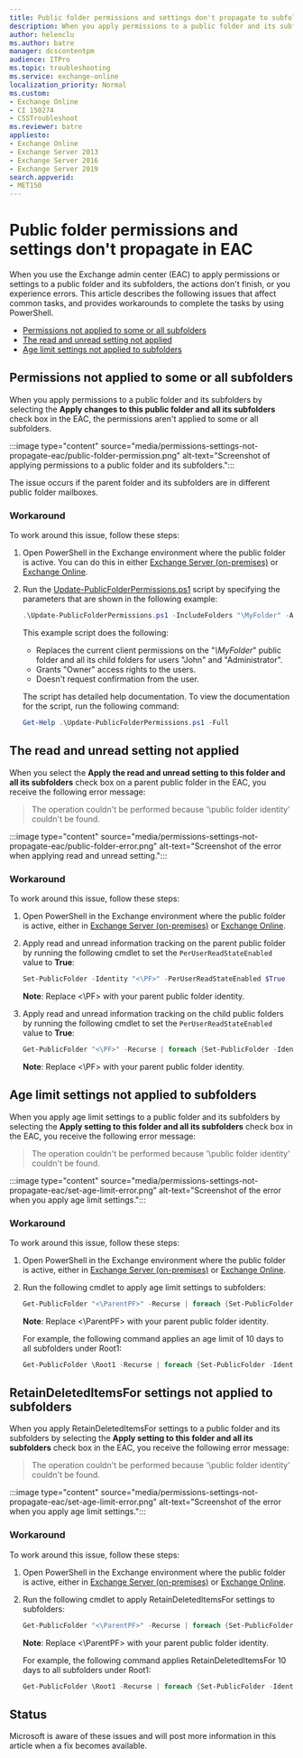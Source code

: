 ```yaml
---
title: Public folder permissions and settings don't propagate to subfolders in the Exchange admin center (EAC)
description: When you apply permissions to a public folder and its subfolders in the EAC, the permissions aren't applied to some or all subfolders. When you apply other settings, you receive errors.
author: helenclu
ms.author: batre
manager: dcscontentpm
audience: ITPro 
ms.topic: troubleshooting 
ms.service: exchange-online
localization_priority: Normal
ms.custom: 
- Exchange Online
- CI 150274
- CSSTroubleshoot
ms.reviewer: batre
appliesto:
- Exchange Online
- Exchange Server 2013
- Exchange Server 2016
- Exchange Server 2019
search.appverid: 
- MET150
---
```

# Public folder permissions and settings don't propagate in EAC

When you use the Exchange admin center (EAC) to apply permissions or settings to a public folder and its subfolders, the actions don't finish, or you experience errors. This article describes the following issues that affect common tasks, and provides workarounds to complete the tasks by using PowerShell.

- [Permissions not applied to some or all subfolders](#permissions-not-applied-to-some-or-all-subfolders)
- [The read and unread setting not applied](#the-read-and-unread-setting-not-applied)
- [Age limit settings not applied to subfolders](#age-limit-settings-not-applied-to-subfolders)

## Permissions not applied to some or all subfolders

When you apply permissions to a public folder and its subfolders by selecting the **Apply changes to this public folder and all its subfolders** check box in the EAC, the permissions aren't applied to some or all subfolders.

:::image type="content" source="media/permissions-settings-not-propagate-eac/public-folder-permission.png" alt-text="Screenshot of applying permissions to a public folder and its subfolders.":::

The issue occurs if the parent folder and its subfolders are in different public folder mailboxes.

### Workaround

To work around this issue, follow these steps:

1. Open PowerShell in the Exchange environment where the public folder is active. You can do this in either [Exchange Server (on-premises)](/powershell/exchange/open-the-exchange-management-shell?view=exchange-ps&preserve-view=true) or [Exchange Online](/powershell/exchange/connect-to-exchange-online-powershell?view=exchange-ps&preserve-view=true).
1. Run the [Update-PublicFolderPermissions.ps1](https://www.microsoft.com/download/details.aspx?id=48689) script by specifying the parameters that are shown in the following example:

   ```powershell
   .\Update-PublicFolderPermissions.ps1 -IncludeFolders "\MyFolder" -AccessRights "Owner" -Users "John", "Administrator" -Recurse -Confirm:$false
   ```

   This example script does the following:

   - Replaces the current client permissions on the "_\MyFolder_" public folder and all its child folders for users "John" and "Administrator".
   - Grants "Owner" access rights to the users.
   - Doesn't request confirmation from the user.

   The script has detailed help documentation. To view the documentation for the script, run the following command:

   ```powershell
   Get-Help .\Update-PublicFolderPermissions.ps1 -Full
   ```

## The read and unread setting not applied

When you select the **Apply the read and unread setting to this folder and all its subfolders** check box on a parent public folder in the EAC, you receive the following error message:

> The operation couldn't be performed because '\public folder identity' couldn't be found.

:::image type="content" source="media/permissions-settings-not-propagate-eac/public-folder-error.png" alt-text="Screenshot of the error when applying read and unread setting.":::

### Workaround

To work around this issue, follow these steps:

1. Open PowerShell in the Exchange environment where the public folder is active, either in [Exchange Server (on-premises)](/powershell/exchange/open-the-exchange-management-shell?view=exchange-ps&preserve-view=true) or [Exchange Online](/powershell/exchange/connect-to-exchange-online-powershell?view=exchange-ps&preserve-view=true).
1. Apply read and unread information tracking on the parent public folder by running the following cmdlet to set the `PerUserReadStateEnabled` value to **True**:

   ```powershell
   Set-PublicFolder -Identity "<\PF>" -PerUserReadStateEnabled $True
   ```

   **Note**: Replace \<\PF> with your parent public folder identity.
1. Apply read and unread information tracking on the child public folders by running the following cmdlet to set the `PerUserReadStateEnabled` value to **True**:

   ```powershell
   Get-PublicFolder "<\PF>" -Recurse | foreach {Set-PublicFolder -Identity $_.identity -PerUserReadStateEnabled $True}
   ```

   **Note**: Replace \<\PF> with your parent public folder identity.

## Age limit settings not applied to subfolders

When you apply age limit settings to a public folder and its subfolders by selecting the **Apply setting to this folder and all its subfolders** check box in the EAC, you receive the following error message:

> The operation couldn't be performed because '\public folder identity' couldn't be found.

:::image type="content" source="media/permissions-settings-not-propagate-eac/set-age-limit-error.png" alt-text="Screenshot of the error when you apply age limit settings.":::

### Workaround

To work around this issue, follow these steps:

1. Open PowerShell in the Exchange environment where the public folder is active, either in [Exchange Server (on-premises)](/powershell/exchange/open-the-exchange-management-shell?view=exchange-ps&preserve-view=true) or [Exchange Online](/powershell/exchange/connect-to-exchange-online-powershell?view=exchange-ps&preserve-view=true).
2. Run the following cmdlet to apply age limit settings to subfolders:

   ```powershell
   Get-PublicFolder "<\ParentPF>" -Recurse | foreach {Set-PublicFolder -Identity $_.identity -AgeLimit "<newagelimit>"}
   ```
  
   **Note**: Replace \<\ParentPF> with your parent public folder identity.

   For example, the following command applies an age limit of 10 days to all subfolders under Root1:

   ```powershell
   Get-PublicFolder \Root1 -Recurse | foreach {Set-PublicFolder -Identity $_.identity -AgeLimit "10.00:00:00"}
   ```
   
## RetainDeletedItemsFor settings not applied to subfolders

When you apply RetainDeletedItemsFor settings to a public folder and its subfolders by selecting the **Apply setting to this folder and all its subfolders** check box in the EAC, you receive the following error message:

> The operation couldn't be performed because '\public folder identity' couldn't be found.

:::image type="content" source="media/permissions-settings-not-propagate-eac/set-age-limit-error.png" alt-text="Screenshot of the error when you apply age limit settings.":::

### Workaround

To work around this issue, follow these steps:

1. Open PowerShell in the Exchange environment where the public folder is active, either in [Exchange Server (on-premises)](/powershell/exchange/open-the-exchange-management-shell?view=exchange-ps&preserve-view=true) or [Exchange Online](/powershell/exchange/connect-to-exchange-online-powershell?view=exchange-ps&preserve-view=true).
2. Run the following cmdlet to apply RetainDeletedItemsFor settings to subfolders:

   ```powershell
   Get-PublicFolder "<\ParentPF>" -Recurse | foreach {Set-PublicFolder -Identity $_.identity -RetainDeletedItemsFor "<newRetainDeletedItemsFor>"}
   ```
  
   **Note**: Replace \<\ParentPF> with your parent public folder identity.

   For example, the following command applies RetainDeletedItemsFor 10 days to all subfolders under Root1:

   ```powershell
   Get-PublicFolder \Root1 -Recurse | foreach {Set-PublicFolder -Identity $_.identity -RetainDeletedItemsFor "10.00:00:00"}
   ```

## Status

Microsoft is aware of these issues and will post more information in this article when a fix becomes available.
